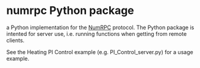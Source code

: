 # numrpc Python package

a Python implementation for the [NumRPC](https://github.com/pierre-haessig/numrpc) protocol.
The Python package is intented for server use, i.e. running functions
when getting from remote clients.

See the Heating PI Control example (e.g. PI_Control_server.py)
for a usage example.
